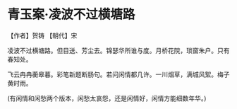 # 青玉案·凌波不过横塘路

【作者】贺铸 【朝代】宋

凌波不过横塘路。但目送、芳尘去。锦瑟华所谁与度。月桥花院，琐窗朱户。只有春知处。

飞云冉冉蘅皋暮。彩笔新题断肠句。若问闲情都几许。一川烟草，满城风絮。梅子黄时雨。

(有闲情和闲愁两个版本，闲愁太哀怨，还是闲情好，闲情方能细数年华。)

